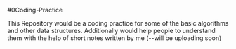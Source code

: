 #0Coding-Practice

This Repository would be a coding practice for some of the basic algorithms and other data structures.
Additionally would help people to understand them with the help of short notes written by me (--will be uploading soon)
